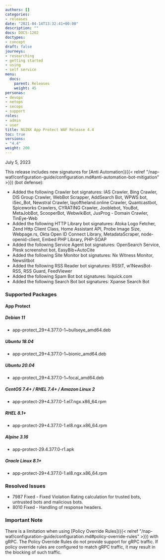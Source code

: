 ```yaml
---
authors: []
categories:
- releases
date: "2021-04-14T13:32:41+00:00"
description: ""
docs: DOCS-1202
doctypes:
- concept
draft: false
journeys:
- researching
- getting started
- using
- self service
menu:
  docs:
    parent: Releases
    weight: 45
personas:
- devops
- netops
- secops
- support
roles:
- admin
- user
title: NGINX App Protect WAF Release 4.4
toc: true
versions:
- "4.4"
weight: 200
---
```


July 5, 2023

This release includes new signatures for [Anti Automation]({{< relref "/nap-waf/configuration-guide/configuration.md#anti-automation-bot-mitigation" >}}) (bot defense):


- Added the following Crawler bot signatures: IAS Crawler, Bing Crawler, DIS Group Crawler, WebBot Scrapper, AddSearch Bot, WPWS bot, iSec_Bot, Newstral Crawler, layoftheland.online Crawler, Quantcastbot, Spiceworks Crawlers, CYRATING Crawler, Jooblebot, YouBot, MetaJobBot, ScooperBot, WebwikiBot, JusProg - Domain Crawler, TinEye-Web 
- Added the following HTTP Library bot signatures: Atoka Logo Fetcher, Zend Http Client Class, Home Assistant API, Probe Image Size, Webpage.rs, Okta Open ID Connect Library, MetadataScraper, node-openid-client, Embed PHP Library, PHP-SOAP
- Added the following Service Agent bot signatures: OpenSearch Service, Plesk screenshot bot, EasyBib+AutoCite
- Added the following Site Monitor bot signatures: Nx Witness Monitor, Newslitbot
- Added the following RSS Reader bot signatures: RSStT, w1NewsBot-RSS, RSS Guard, FeedViewer
- Added the following Spam Bot bot signatures: Ixquick.com
- Added the following Search Bot bot signatures: Xpanse Search Bot


### Supported Packages

#### App Protect

##### Debian 11

- app-protect_29+4.377.0-1~bullseye_amd64.deb

##### Ubuntu 18.04

- app-protect_29+4.377.0-1~bionic_amd64.deb

##### Ubuntu 20.04

- app-protect_29+4.377.0-1~focal_amd64.deb

##### CentOS 7.4+ / RHEL 7.4+ / Amazon Linux 2

- app-protect-29+4.377.0-1.el7.ngx.x86_64.rpm

##### RHEL 8.1+

- app-protect-29+4.377.0-1.el8.ngx.x86_64.rpm

##### Alpine 3.16

- app-protect-29.4.377.0-r1.apk

##### Oracle Linux 8.1+

- app-protect-29+4.377.0-1.el8.ngx.x86_64.rpm



### Resolved Issues

- 7987 Fixed - Fixed Violation Rating calculation for trusted bots, untrusted bots and malicious bots. 
- 8010 Fixed - Handling of response headers.

### **Important Note**
 
There is a limitation when using [Policy Override Rules]({{< relref "/nap-waf/configuration-guide/configuration.md#policy-override-rules" >}}) with gRPC. The Policy Override Rules do not provide support for gRPC traffic. If policy override rules are configured to match gRPC traffic, it may result in the blocking of such traffic.